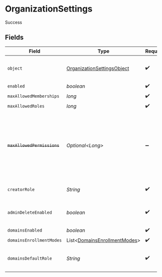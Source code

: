 # OrganizationSettings

Success


## Fields

| Field                                                                                                                                                                                             | Type                                                                                                                                                                                              | Required                                                                                                                                                                                          | Description                                                                                                                                                                                       |
| ------------------------------------------------------------------------------------------------------------------------------------------------------------------------------------------------- | ------------------------------------------------------------------------------------------------------------------------------------------------------------------------------------------------- | ------------------------------------------------------------------------------------------------------------------------------------------------------------------------------------------------- | ------------------------------------------------------------------------------------------------------------------------------------------------------------------------------------------------- |
| `object`                                                                                                                                                                                          | [OrganizationSettingsObject](../../models/components/OrganizationSettingsObject.md)                                                                                                               | :heavy_check_mark:                                                                                                                                                                                | String representing the object's type. Objects of the same type share the same value.                                                                                                             |
| `enabled`                                                                                                                                                                                         | *boolean*                                                                                                                                                                                         | :heavy_check_mark:                                                                                                                                                                                | N/A                                                                                                                                                                                               |
| `maxAllowedMemberships`                                                                                                                                                                           | *long*                                                                                                                                                                                            | :heavy_check_mark:                                                                                                                                                                                | N/A                                                                                                                                                                                               |
| `maxAllowedRoles`                                                                                                                                                                                 | *long*                                                                                                                                                                                            | :heavy_check_mark:                                                                                                                                                                                | N/A                                                                                                                                                                                               |
| ~~`maxAllowedPermissions`~~                                                                                                                                                                       | *Optional\<Long>*                                                                                                                                                                                 | :heavy_minus_sign:                                                                                                                                                                                | : warning: ** DEPRECATED **: This will be removed in a future release, please migrate away from it as soon as possible.<br/><br/>max_allowed_permissions is now a no-op, as permissions are now unlimited |
| `creatorRole`                                                                                                                                                                                     | *String*                                                                                                                                                                                          | :heavy_check_mark:                                                                                                                                                                                | The role key that a user will be assigned after creating an organization.                                                                                                                         |
| `adminDeleteEnabled`                                                                                                                                                                              | *boolean*                                                                                                                                                                                         | :heavy_check_mark:                                                                                                                                                                                | The default for whether an admin can delete an organization with the Frontend API.                                                                                                                |
| `domainsEnabled`                                                                                                                                                                                  | *boolean*                                                                                                                                                                                         | :heavy_check_mark:                                                                                                                                                                                | N/A                                                                                                                                                                                               |
| `domainsEnrollmentModes`                                                                                                                                                                          | List\<[DomainsEnrollmentModes](../../models/components/DomainsEnrollmentModes.md)>                                                                                                                | :heavy_check_mark:                                                                                                                                                                                | N/A                                                                                                                                                                                               |
| `domainsDefaultRole`                                                                                                                                                                              | *String*                                                                                                                                                                                          | :heavy_check_mark:                                                                                                                                                                                | The role key that it will be used in order to create an organization invitation or suggestion.                                                                                                    |